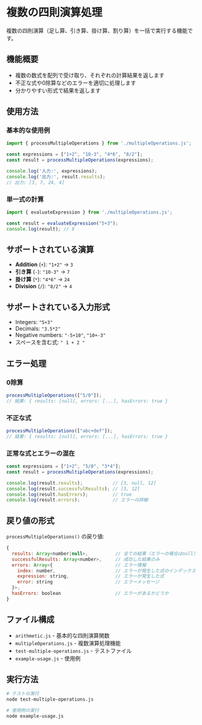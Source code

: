 # 複数の四則演算処理

複数の四則演算（足し算、引き算、掛け算、割り算）を一括で実行する機能です。

## 機能概要

- 複数の数式を配列で受け取り、それぞれの計算結果を返します
- 不正な式や0除算などのエラーを適切に処理します
- 分かりやすい形式で結果を返します

## 使用方法

### 基本的な使用例

```javascript
import { processMultipleOperations } from './multipleOperations.js';

const expressions = ["1+2", "10-3", "4*6", "8/2"];
const result = processMultipleOperations(expressions);

console.log('入力:', expressions);
console.log('出力:', result.results);
// 出力: [3, 7, 24, 4]
```

### 単一式の計算

```javascript
import { evaluateExpression } from './multipleOperations.js';

const result = evaluateExpression("5+3");
console.log(result); // 8
```

## サポートされている演算

- **Addition** (`+`): `"1+2"` → `3`
- **引き算** (`-`): `"10-3"` → `7`
- **掛け算** (`*`): `"4*6"` → `24`
- **Division** (`/`): `"8/2"` → `4`

## サポートされている入力形式

- Integers: `"5+3"`
- Decimals: `"3.5*2"`
- Negative numbers: `"-5+10"`, `"10+-3"`
- スペースを含む式: `" 1 + 2 "`

## エラー処理

### 0除算

```javascript
processMultipleOperations(["5/0"]);
// 結果: { results: [null], errors: [...], hasErrors: true }
```

### 不正な式

```javascript
processMultipleOperations(["abc+def"]);
// 結果: { results: [null], errors: [...], hasErrors: true }
```

### 正常な式とエラーの混在

```javascript
const expressions = ["1+2", "5/0", "3*4"];
const result = processMultipleOperations(expressions);

console.log(result.results);           // [3, null, 12]
console.log(result.successfulResults); // [3, 12]
console.log(result.hasErrors);         // true
console.log(result.errors);            // エラーの詳細
```

## 戻り値の形式

`processMultipleOperations()` の戻り値:

```javascript
{
  results: Array<number|null>,          // 全ての結果（エラーの場合はnull）
  successfulResults: Array<number>,     // 成功した結果のみ
  errors: Array<{                       // エラー情報
    index: number,                      // エラーが発生した式のインデックス
    expression: string,                 // エラーが発生した式
    error: string                       // エラーメッセージ
  }>,
  hasErrors: boolean                    // エラーがあるかどうか
}
```

## ファイル構成

- `arithmetic.js` - 基本的な四則演算関数
- `multipleOperations.js` - 複数演算処理機能
- `test-multiple-operations.js` - テストファイル
- `example-usage.js` - 使用例

## 実行方法

```bash
# テストの実行
node test-multiple-operations.js

# 使用例の実行
node example-usage.js
```